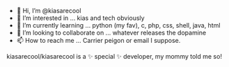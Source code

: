 - 👋 Hi, I’m @kiasarecool
- 👀 I’m interested in ... kias and tech obviously
- 🌱 I’m currently learning ... python (my fav), c, php, css, shell, java, html
- 💞️ I’m looking to collaborate on ... whatever releases the dopamine 
- 📫 How to reach me ... Carrier peigon or email I suppose.

kiasarecool/kiasarecool is a ✨ special ✨ developer, my mommy told me so!
